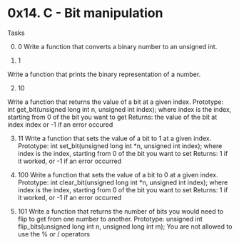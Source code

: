 # 0x14. C - Bit manipulation

Tasks

0. 0
Write a function that converts a binary number to an unsigned int.

1. 1

Write a function that prints the binary representation of a number.

2. 10

Write a function that returns the value of a bit at a given index.
    Prototype: int get_bit(unsigned long int n, unsigned int index);
    where index is the index, starting from 0 of the bit you want to get
    Returns: the value of the bit at index index or -1 if an error occured

3. 11
Write a function that sets the value of a bit to 1 at a given index.
      Prototype: int set_bit(unsigned long int *n, unsigned int index);
      where index is the index, starting from 0 of the bit you want to set
      Returns: 1 if it worked, or -1 if an error occurred

4. 100
Write a function that sets the value of a bit to 0 at a given index.
    Prototype: int clear_bit(unsigned long int *n, unsigned int index);
    where index is the index, starting from 0 of the bit you want to set
    Returns: 1 if it worked, or -1 if an error occurred

5. 101
Write a function that returns the number of bits you would need to flip to get from one number to another.
    Prototype: unsigned int flip_bits(unsigned long int n, unsigned long int m);
    You are not allowed to use the % or / operators
